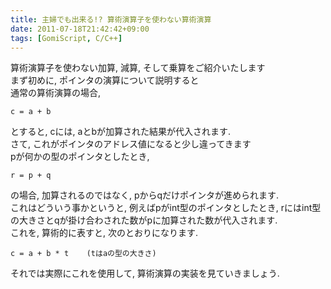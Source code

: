 ```yaml
---
title: 主婦でも出来る!? 算術演算子を使わない算術演算
date: 2011-07-18T21:42:42+09:00
tags: [GomiScript, C/C++]
---
```


算術演算子を使わない加算, 減算, そして乗算をご紹介いたします  
まず初めに, ポインタの演算について説明すると  
通常の算術演算の場合,

```
c = a + b
```

とすると, cには, aとbが加算された結果が代入されます\.  
さて, これがポインタのアドレス値になると少し違ってきます  
pが何かの型のポインタとしたとき, 

```
r = p + q
```

の場合, 加算されるのではなく, pからqだけポインタが進められます\.  
これはどういう事かというと, 例えばpがint型のポインタとしたとき, rにはint型の大きさとqが掛け合わされた数がpに加算された数が代入されます\.  
これを, 算術的に表すと, 次のとおりになります\.

```
c = a + b * t    (tはaの型の大きさ)
```

それでは実際にこれを使用して, 算術演算の実装を見ていきましょう\.


